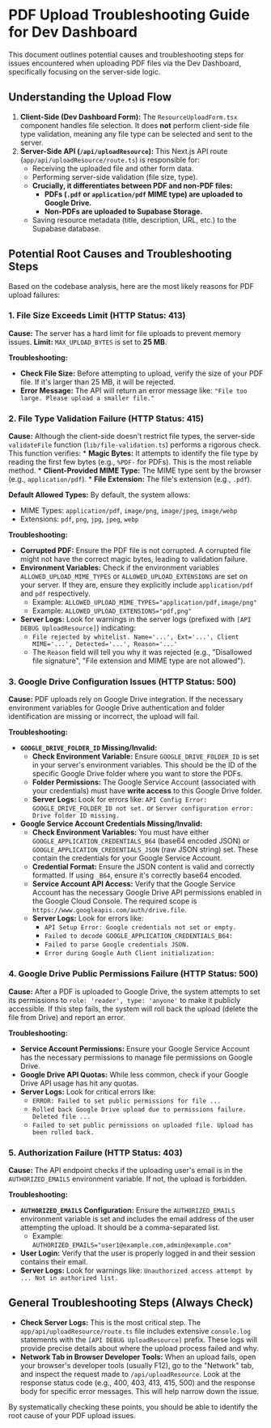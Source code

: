 # PDF Upload Troubleshooting Guide for Dev Dashboard

This document outlines potential causes and troubleshooting steps for issues encountered when uploading PDF files via the Dev Dashboard, specifically focusing on the server-side logic.

## Understanding the Upload Flow

1.  **Client-Side (Dev Dashboard Form):** The `ResourceUploadForm.tsx` component handles file selection. It does **not** perform client-side file type validation, meaning any file type can be selected and sent to the server.
2.  **Server-Side API (`/api/uploadResource`):** This Next.js API route (`app/api/uploadResource/route.ts`) is responsible for:
    *   Receiving the uploaded file and other form data.
    *   Performing server-side validation (file size, type).
    *   **Crucially, it differentiates between PDF and non-PDF files:**
        *   **PDFs (`.pdf` or `application/pdf` MIME type) are uploaded to Google Drive.**
        *   **Non-PDFs are uploaded to Supabase Storage.**
    *   Saving resource metadata (title, description, URL, etc.) to the Supabase database.

## Potential Root Causes and Troubleshooting Steps

Based on the codebase analysis, here are the most likely reasons for PDF upload failures:

### 1. File Size Exceeds Limit (HTTP Status: 413)

**Cause:** The server has a hard limit for file uploads to prevent memory issues.
**Limit:** `MAX_UPLOAD_BYTES` is set to **25 MB**.

**Troubleshooting:**
*   **Check File Size:** Before attempting to upload, verify the size of your PDF file. If it's larger than 25 MB, it will be rejected.
*   **Error Message:** The API will return an error message like: `"File too large. Please upload a smaller file."`

### 2. File Type Validation Failure (HTTP Status: 415)

**Cause:** Although the client-side doesn't restrict file types, the server-side `validateFile` function (`lib/file-validation.ts`) performs a rigorous check. This function verifies:
    *   **Magic Bytes:** It attempts to identify the file type by reading the first few bytes (e.g., `%PDF-` for PDFs). This is the most reliable method.
    *   **Client-Provided MIME Type:** The MIME type sent by the browser (e.g., `application/pdf`).
    *   **File Extension:** The file's extension (e.g., `.pdf`).

**Default Allowed Types:** By default, the system allows:
*   MIME Types: `application/pdf`, `image/png`, `image/jpeg`, `image/webp`
*   Extensions: `pdf`, `png`, `jpg`, `jpeg`, `webp`

**Troubleshooting:**
*   **Corrupted PDF:** Ensure the PDF file is not corrupted. A corrupted file might not have the correct magic bytes, leading to validation failure.
*   **Environment Variables:** Check if the environment variables `ALLOWED_UPLOAD_MIME_TYPES` or `ALLOWED_UPLOAD_EXTENSIONS` are set on your server. If they are, ensure they explicitly include `application/pdf` and `pdf` respectively.
    *   Example: `ALLOWED_UPLOAD_MIME_TYPES="application/pdf,image/png"`
    *   Example: `ALLOWED_UPLOAD_EXTENSIONS="pdf,png"`
*   **Server Logs:** Look for warnings in the server logs (prefixed with `[API DEBUG UploadResource]`) indicating:
    *   `File rejected by whitelist. Name='...', Ext='...', Client MIME='...', Detected='...', Reason='...'`
    *   The `Reason` field will tell you why it was rejected (e.g., "Disallowed file signature", "File extension and MIME type are not allowed").

### 3. Google Drive Configuration Issues (HTTP Status: 500)

**Cause:** PDF uploads rely on Google Drive integration. If the necessary environment variables for Google Drive authentication and folder identification are missing or incorrect, the upload will fail.

**Troubleshooting:**
*   **`GOOGLE_DRIVE_FOLDER_ID` Missing/Invalid:**
    *   **Check Environment Variable:** Ensure `GOOGLE_DRIVE_FOLDER_ID` is set in your server's environment variables. This should be the ID of the specific Google Drive folder where you want to store the PDFs.
    *   **Folder Permissions:** The Google Service Account (associated with your credentials) must have **write access** to this Google Drive folder.
    *   **Server Logs:** Look for errors like: `API Config Error: GOOGLE_DRIVE_FOLDER_ID not set.` or `Server configuration error: Drive folder ID missing.`
*   **Google Service Account Credentials Missing/Invalid:**
    *   **Check Environment Variables:** You must have either `GOOGLE_APPLICATION_CREDENTIALS_B64` (base64 encoded JSON) or `GOOGLE_APPLICATION_CREDENTIALS_JSON` (raw JSON string) set. These contain the credentials for your Google Service Account.
    *   **Credential Format:** Ensure the JSON content is valid and correctly formatted. If using `_B64`, ensure it's correctly base64 encoded.
    *   **Service Account API Access:** Verify that the Google Service Account has the necessary Google Drive API permissions enabled in the Google Cloud Console. The required scope is `https://www.googleapis.com/auth/drive.file`.
    *   **Server Logs:** Look for errors like:
        *   `API Setup Error: Google credentials not set or empty.`
        *   `Failed to decode GOOGLE_APPLICATION_CREDENTIALS_B64:`
        *   `Failed to parse Google credentials JSON.`
        *   `Error during Google Auth Client initialization:`

### 4. Google Drive Public Permissions Failure (HTTP Status: 500)

**Cause:** After a PDF is uploaded to Google Drive, the system attempts to set its permissions to `role: 'reader', type: 'anyone'` to make it publicly accessible. If this step fails, the system will roll back the upload (delete the file from Drive) and report an error.

**Troubleshooting:**
*   **Service Account Permissions:** Ensure your Google Service Account has the necessary permissions to manage file permissions on Google Drive.
*   **Google Drive API Quotas:** While less common, check if your Google Drive API usage has hit any quotas.
*   **Server Logs:** Look for critical errors like:
    *   `ERROR: Failed to set public permissions for file ...`
    *   `Rolled back Google Drive upload due to permissions failure. Deleted file ...`
    *   `Failed to set public permissions on uploaded file. Upload has been rolled back.`

### 5. Authorization Failure (HTTP Status: 403)

**Cause:** The API endpoint checks if the uploading user's email is in the `AUTHORIZED_EMAILS` environment variable. If not, the upload is forbidden.

**Troubleshooting:**
*   **`AUTHORIZED_EMAILS` Configuration:** Ensure the `AUTHORIZED_EMAILS` environment variable is set and includes the email address of the user attempting the upload. It should be a comma-separated list.
    *   Example: `AUTHORIZED_EMAILS="user1@example.com,admin@example.com"`
*   **User Login:** Verify that the user is properly logged in and their session contains their email.
*   **Server Logs:** Look for warnings like: `Unauthorized access attempt by ... Not in authorized list.`

## General Troubleshooting Steps (Always Check)

*   **Check Server Logs:** This is the most critical step. The `app/api/uploadResource/route.ts` file includes extensive `console.log` statements with the `[API DEBUG UploadResource]` prefix. These logs will provide precise details about where the upload process failed and why.
*   **Network Tab in Browser Developer Tools:** When an upload fails, open your browser's developer tools (usually F12), go to the "Network" tab, and inspect the request made to `/api/uploadResource`. Look at the response status code (e.g., 400, 403, 413, 415, 500) and the response body for specific error messages. This will help narrow down the issue.

By systematically checking these points, you should be able to identify the root cause of your PDF upload issues.

